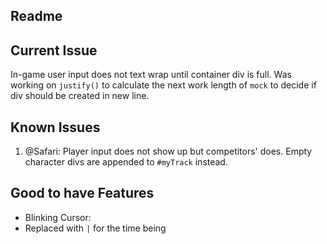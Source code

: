 ## Readme

## Current Issue
In-game user input does not text wrap until container div is full. Was working on `justify()` to calculate the next work length of `mock` to decide if div should be created in new line.

## Known Issues
1.  @Safari: Player input does not show up but competitors' does. Empty character divs are appended to `#myTrack` instead.

## Good to have Features
* Blinking Cursor:
*  Replaced with `|` for the time being
